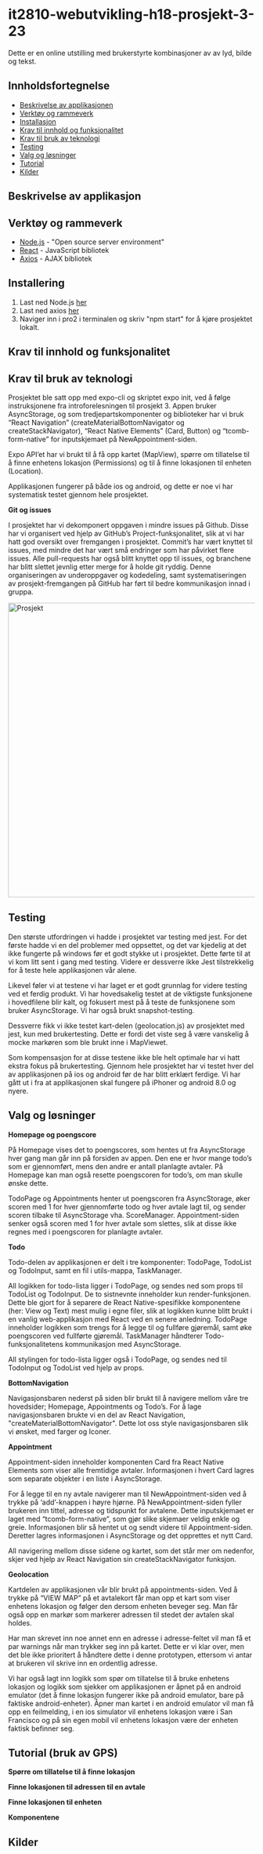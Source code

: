 # it2810-webutvikling-h18-prosjekt-3-23
Dette er en online utstilling med brukerstyrte kombinasjoner av av lyd, bilde og tekst. 

## Innholdsfortegnelse
* [Beskrivelse av applikasjonen](#ba)
* [Verktøy og rammeverk](#v&r)
* [Installasjon](#inst)
* [Krav til innhold og funksjonalitet](#innhold)
* [Krav til bruk av teknologi](#teknologi)
* [Testing](#testing)
* [Valg og løsninger](#losninger)
* [Tutorial](#tuto)
* [Kilder](#kilder)

<a name="ba"></a>
## Beskrivelse av applikasjon

<a name="v&r"></a>
## Verktøy og rammeverk
* [Node.js](https://nodejs.org/en/) - "Open source server environment"
* [React](https://reactjs.org/) - JavaScript bibliotek
* [Axios](https://www.npmjs.com/package/axios) - AJAX bibliotek

<a name="inst"></a>
## Installering
1. Last ned Node.js [her](https://nodejs.org/en/)
2. Last ned axios [her](https://www.npmjs.com/package/axios)
3. Naviger inn i pro2 i terminalen og skriv "npm start" for å kjøre prosjektet lokalt.


<a name="innhold"></a>
## Krav til innhold og funksjonalitet

<a name="teknologi"></a>
## Krav til bruk av teknologi 

Prosjektet ble satt opp med expo-cli og skriptet expo init, ved å følge instruksjonene fra introforelesningen til prosjekt 3. Appen bruker AsyncStorage, og som tredjepartskomponenter og biblioteker har vi bruk “React Navigation” (createMaterialBottomNavigator og createStackNavigator), “React Native Elements” (Card, Button) og “tcomb-form-native” for inputskjemaet på NewAppointment-siden. 

Expo API’et har vi brukt til å få opp kartet (MapView), spørre om tillatelse til å finne enhetens lokasjon (Permissions) og til å finne lokasjonen til enheten (Location).

Applikasjonen fungerer på både ios og android, og dette er noe vi har systematisk testet gjennom hele prosjektet. 

<b>Git og issues</b>

I prosjektet har vi dekomponert oppgaven i mindre issues på Github. Disse har vi organisert ved hjelp av GitHub’s Project-funksjonalitet, slik at vi har hatt god oversikt over fremgangen i prosjektet. Commit’s har vært knyttet til issues, med mindre det har vært små endringer som har påvirket flere issues. Alle pull-requests har også blitt knyttet opp til issues, og branchene har blitt slettet jevnlig etter merge for å holde git ryddig. Denne organiseringen av underoppgaver og kodedeling, samt systematiseringen av prosjekt-fremgangen på GitHub har ført til bedre kommunikasjon innad i gruppa.

   <img width="600" alt="Prosjekt" src="https://user-images.githubusercontent.com/22234642/47218883-7fb26200-d3ad-11e8-889a-543492b73729.png">


<a name="testing"></a>
## Testing

Den største utfordringen vi hadde i prosjektet var testing med jest. For det første hadde vi en del problemer med oppsettet, og det var kjedelig at det ikke fungerte på windows før et godt stykke ut i prosjektet. Dette førte til at vi kom litt sent i gang med testing. Videre er dessverre ikke Jest tilstrekkelig for å teste hele applikasjonen vår alene. 

Likevel føler vi at testene vi har laget er et godt grunnlag for videre testing ved et ferdig produkt. Vi har hovedsakelig testet at de viktigste funksjonene i hovedfilene blir kalt, og fokusert mest på å teste de funksjonene som bruker AsyncStorage. Vi har også brukt snapshot-testing. 

Dessverre fikk vi ikke testet kart-delen (geolocation.js) av prosjektet med jest, kun med brukertesting. Dette er fordi det viste seg å være vanskelig å mocke markøren som ble brukt inne i MapViewet.

Som kompensasjon for at disse testene ikke ble helt optimale har vi hatt ekstra fokus på brukertesting. Gjennom hele prosjektet har vi testet hver del av applikasjonen på ios og android før de har blitt erklært ferdige. Vi har gått ut i fra at applikasjonen skal fungere på iPhoner og android 8.0 og nyere. 


<a name="losninger"></a>
## Valg og løsninger

<b>Homepage og poengscore</b>

På Homepage vises det to poengscores, som hentes ut fra AsyncStorage hver gang man går inn på forsiden av appen. Den ene er hvor mange todo’s som er gjennomført, mens den andre er antall planlagte avtaler. På Homepage kan man også resette poengscoren for todo’s, om man skulle ønske dette. 

TodoPage og Appointments henter ut poengscoren fra AsyncStorage, øker scoren med 1 for hver gjennomførte todo og hver avtale lagt til, og sender scoren tilbake til AsyncStorage vha. ScoreManager. Appointment-siden senker også scoren med 1 for hver avtale som slettes, slik at disse ikke regnes med i poengscoren for planlagte avtaler. 

<b>Todo</b>

Todo-delen av applikasjonen er delt i tre komponenter: TodoPage, TodoList og TodoInput, samt en fil i utils-mappa, TaskManager. 

All logikken for todo-lista ligger i TodoPage, og sendes ned som props til TodoList og TodoInput. De to sistnevnte inneholder kun render-funksjonen. Dette ble gjort for å separere de React Native-spesifikke komponentene (her: View og Text) mest mulig i egne filer, slik at logikken kunne blitt brukt i en vanlig web-applikasjon med React ved en senere anledning. TodoPage inneholder logikken som trengs for å legge til og fullføre gjøremål, samt øke poengscoren ved fullførte gjøremål. TaskManager håndterer Todo-funksjonalitetens kommunikasjon med AsyncStorage.

All stylingen for todo-lista ligger også i TodoPage, og sendes ned til TodoInput og TodoList ved hjelp av props. 


<b>BottomNavigation</b>

Navigasjonsbaren nederst på siden blir brukt til å navigere mellom våre tre hovedsider; Homepage, Appointments og Todo’s. For å lage navigasjonsbaren brukte vi en del av React Navigation, "createMaterialBottomNavigator". Dette lot oss style navigasjonsbaren slik vi ønsket, med farger og Iconer.

<b>Appointment</b>

Appointment-siden inneholder komponenten Card fra React Native Elements som viser alle fremtidige avtaler. Informasjonen i hvert Card lagres som separate objekter i en liste i AsyncStorage. 

For å legge til en ny avtale navigerer man til NewAppointment-siden ved å trykke på ‘add’-knappen i høyre hjørne. På NewAppointment-siden fyller brukeren inn tittel, adresse og tidspunkt for avtalene. Dette inputskjemaet er laget med “tcomb-form-native”, som gjør slike skjemaer veldig enkle og greie. Informasjonen blir så hentet ut og sendt videre til Appointment-siden. Deretter lagres informasjonen i AsyncStorage og det opprettes et nytt Card. 

All navigering mellom disse sidene og kartet, som det står mer om nedenfor, skjer ved hjelp av React Navigation sin createStackNavigator funksjon. 

<b>Geolocation</b>

Kartdelen av applikasjonen vår blir brukt på appointments-siden. Ved å trykke på “VIEW MAP” på et avtalekort får man opp et kart som viser enhetens lokasjon og følger den dersom enheten beveger seg. Man får også opp en markør som markerer adressen til stedet der avtalen skal holdes. 

Har man skrevet inn noe annet enn en adresse i adresse-feltet vil man få et par warnings når man trykker seg inn på kartet. Dette er vi klar over, men det ble ikke prioritert å håndtere dette i denne prototypen, ettersom vi antar at brukeren vil skrive inn en ordentlig adresse. 

Vi har også lagt inn logikk som spør om tillatelse til å bruke enhetens lokasjon og logikk som sjekker om applikasjonen er åpnet på en android emulator (det å finne lokasjon fungerer ikke på android emulator, bare på faktiske android-enheter). Åpner man kartet i en android emulator vil man få opp en feilmelding, i en ios simulator vil enhetens lokasjon være i San Francisco og på sin egen mobil vil enhetens lokasjon være der enheten faktisk befinner seg. 

<a name="tuto"></a>
## Tutorial (bruk av GPS)

<b>Spørre om tillatelse til å finne lokasjon</b>

<b>Finne lokasjonen til adressen til en avtale</b>

<b>Finne lokasjonen til enheten</b>

<b>Komponentene</b>

<a name="kilder"></a>
## Kilder
